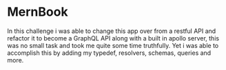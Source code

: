 # MernBook

In this challenge i was able to change this app over from a restful API and refactor it to become a GraphQL API along with a built in apollo server, this was no small task and took me quite some time truthfully. Yet i was able to accomplish this by adding my typedef, resolvers, schemas, queries and more.